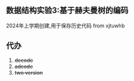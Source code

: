 ## 数据结构实验3:基于赫夫曼树的编码
2024年上学期创建,用于保存历史代码
from xjtuwhb
## 代办
1. ~~decode~~
2. ~~adcode~~
3. ~~two version~~

